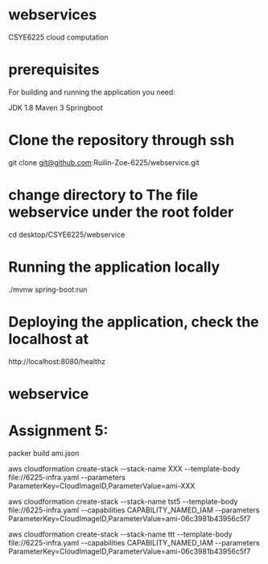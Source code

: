 # webservices

CSYE6225 cloud computation

# prerequisites

For building and running the application you need:

JDK 1.8 Maven 3 Springboot

# Clone the repository through ssh

git clone git@github.com:Ruilin-Zoe-6225/webservice.git

# change directory to The file webservice under the root folder

cd desktop/CSYE6225/webservice

# Running the application locally

./mvnw spring-boot:run

# Deploying the application, check the localhost at

http://localhost:8080/healthz

# webservice

# Assignment 5:

packer build ami.json

aws cloudformation create-stack --stack-name XXX --template-body file://6225-infra.yaml --parameters ParameterKey=CloudImageID,ParameterValue=ami-XXX

aws cloudformation create-stack --stack-name tst5 --template-body file://6225-infra.yaml --capabilities CAPABILITY_NAMED_IAM --parameters ParameterKey=CloudImageID,ParameterValue=ami-06c3981b43956c5f7

aws cloudformation create-stack --stack-name ttt --template-body file://6225-infra.yaml --capabilities CAPABILITY_NAMED_IAM --parameters ParameterKey=CloudImageID,ParameterValue=ami-06c3981b43956c5f7
